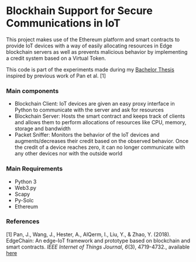 # Blockhain Support for Secure Communications in IoT

This project makes use of the Ethereum platform and smart contracts to provide IoT devices with a way of easily allocating resources in Edge blockchain servers as well as prevents malicious behavior by implementing a credit system based on a Virtual Token.

This code is part of the experiments made during my [Bachelor Thesis](http://castor.det.uvigo.es:8080/xmlui/bitstream/handle/123456789/338/TFG%20Diego%20Albo%20Mart%C3%ADnez.pdf?sequence=1&isAllowed=y) inspired by previous work of Pan et al. [1]

### Main components

- Blockchain Client: IoT devices are given an easy proxy interface in Python to communicate with the server and ask for resources
- Blockchain Server: Hosts the smart contract and keeps track of clients and allows them to perform allocations of resources like CPU, memory, storage and bandwidth
- Packet Sniffer: Monitors the behavior of the IoT devices and augments/decreases their credit based on the observed behavior. Once the credit of a device reaches zero, it can no longer communicate with any other devices nor with the outside world

### Main Requirements

- Python 3
- Web3.py
- Scapy
- Py-Solc
- Ethereum



### References

[1] Pan, J., Wang, J., Hester, A., AlQerm, I., Liu, Y., & Zhao, Y. (2018). EdgeChain: An edge-IoT framework and prototype based on blockchain and smart contracts. *IEEE Internet of Things Journal*, *6*(3), 4719-4732., available [here](https://ieeexplore.ieee.org/stamp/stamp.jsp?arnumber=8510796&casa_token=46rSzSIX804AAAAA:IMOZrjw-CQT1ikhOawv1V-dHURp2EsATbi8S1XQwuY2Geqs1vd1BJKxiscCxADjWOfvhxlrS)
